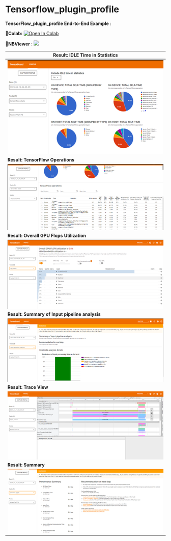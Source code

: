 # Tensorflow_plugin_profile
**TensorFlow_plugin_profile End-to-End Example** :

🔹**Colab:**  [![Open In Colab](https://colab.research.google.com/assets/colab-badge.svg)](https://colab.research.google.com/github/ashishpatel26/Tensorflow_plugin_profile/blob/main/Mnist_Tensorflow_Plugin_Profile_Example.ipynb)

🔹**NBViewer** : [![](https://user-images.githubusercontent.com/2791223/29387450-e5654c72-8294-11e7-95e4-090419520edb.png)](https://nbviewer.org/github/ashishpatel26/Tensorflow_plugin_profile/blob/main/Mnist_Tensorflow_Plugin_Profile_Example.ipynb)

| Result: IDLE Time in Statistics                              |
| ------------------------------------------------------------ |
| ![](https://raw.githubusercontent.com/ashishpatel26/Tensorflow_plugin_profile/main/images/Snap1.png) |
| **Result: TensorFlow Operations**                            |
| ![](https://raw.githubusercontent.com/ashishpatel26/Tensorflow_plugin_profile/main/images/Snap2.png) |
| **Result: Overall GPU Flops Utilization**                    |
| ![](https://raw.githubusercontent.com/ashishpatel26/Tensorflow_plugin_profile/main/images/Snap3.png) |
| **Result: Summary of Input pipeline analysis**               |
| ![](https://raw.githubusercontent.com/ashishpatel26/Tensorflow_plugin_profile/main/images/Snap4.png) |
| **Result: Trace View**                                       |
| ![](https://raw.githubusercontent.com/ashishpatel26/Tensorflow_plugin_profile/main/images/Snap5.png) |
| **Result: Summary**                                          |
| ![](https://raw.githubusercontent.com/ashishpatel26/Tensorflow_plugin_profile/main/images/Snap6.png) |

